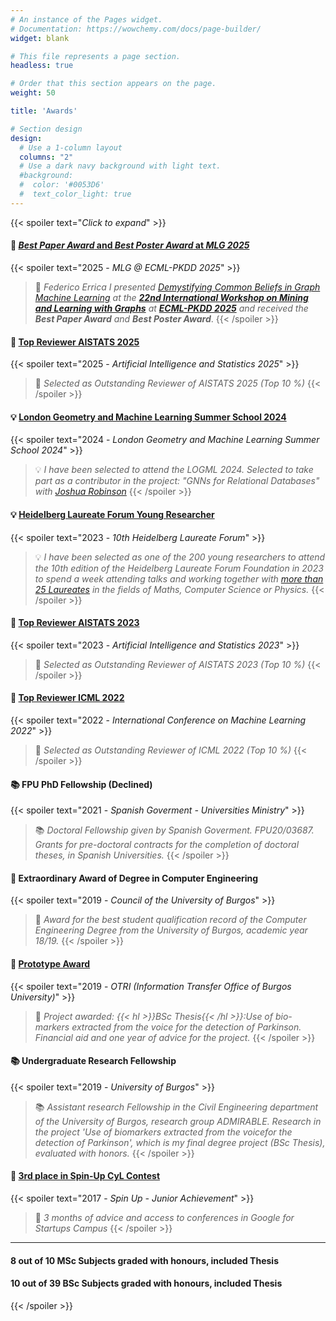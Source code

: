 ```yaml
---
# An instance of the Pages widget.
# Documentation: https://wowchemy.com/docs/page-builder/
widget: blank

# This file represents a page section.
headless: true

# Order that this section appears on the page.
weight: 50

title: 'Awards'

# Section design
design:
  # Use a 1-column layout
  columns: "2"
  # Use a dark navy background with light text.
  #background:
  #  color: '#0053D6'
  #  text_color_light: true
---
```

{{< spoiler text="*Click to expand*" >}}

#### 🏅 [*Best Paper Award* and *Best Poster Award* at *MLG 2025*](https://mlg-europe.github.io/2025/)

{{< spoiler text="2025 - *MLG @ ECML-PKDD 2025*" >}}
> 🏅 *Federico Errica I presented [*Demystifying Common Beliefs in Graph Machine Learning*](https://arxiv.org/abs/2505.15547) at the **[22nd International Workshop on Mining and Learning with Graphs](https://mlg-europe.github.io/2025/)** at **[ECML-PKDD 2025](https://ecmlpkdd.org/2025/)** and received the **Best Paper Award** and **Best Poster Award***.
{{< /spoiler >}}



#### 🏅 [Top Reviewer AISTATS 2025](https://aistats.org/aistats2025/awards.html\#:\~:text=Adrian\%20Arnaiz\%2DRodriguez)
{{< spoiler text="2025 - *Artificial Intelligence and Statistics 2025*" >}}
> 🏅 *Selected as Outstanding Reviewer of AISTATS 2025 (Top 10 %)*
{{< /spoiler >}}




#### 💡 [London Geometry and Machine Learning Summer School 2024](https://www.logml.ai/)
{{< spoiler text="2024 - *London Geometry and Machine Learning Summer School 2024*" >}}
> 💡 *I have been selected to attend the LOGML 2024. Selected to take part as a contributor in the project: "GNNs for Relational Databases" with [Joshua Robinson](https://uk.linkedin.com/in/joshua-robinson-0a8315131)*
{{< /spoiler >}}




#### 💡 [Heidelberg Laureate Forum Young Researcher](https://www.heidelberg-laureate-forum.org/forum/10th-hlf-2023.html)
{{< spoiler text="2023 - *10th Heidelberg Laureate Forum*" >}}
> 💡 *I have been selected as one of the 200 young researchers to attend the 10th edition of the Heidelberg Laureate Forum Foundation in 2023 to spend a week attending talks and working together with [more than 25 Laureates](https://www.heidelberg-laureate-forum.org/forum/10th-hlf-2023/laureates-10th-hlf-2023.html) in the fields of Maths, Computer Science or Physics.*
{{< /spoiler >}}



#### 🏅 [Top Reviewer AISTATS 2023](https://aistats.org/aistats2023/reviewers.html#:~:text=Adam%20M.%20Johansen-,Adri%C3%A1n,-Arnaiz-Rodr%C3%ADguez)
{{< spoiler text="2023 - *Artificial Intelligence and Statistics 2023*" >}}
> 🏅 *Selected as Outstanding Reviewer of AISTATS 2023 (Top 10 %)*
{{< /spoiler >}}



#### 🏅 [Top Reviewer ICML 2022](https://icml.cc/Conferences/2022/Reviewers#:~:text=Outstanding%20Reviewers)
{{< spoiler text="2022 - *International Conference on Machine Learning 2022*" >}}
> 🏅 *Selected as Outstanding Reviewer of ICML 2022 (Top 10 %)*
{{< /spoiler >}}




#### 📚 FPU PhD Fellowship (Declined) 
{{< spoiler text="2021 - *Spanish Goverment - Universities Ministry*" >}}
> 📚 *Doctoral Fellowship given by Spanish Goverment. FPU20/03687. Grants for pre-doctoral contracts for the completion of doctoral theses, in Spanish Universities.*
{{< /spoiler >}}




#### 🏅 Extraordinary Award of Degree in Computer Engineering 
{{< spoiler text="2019 - *Council of the University of Burgos*" >}}
> 🏅 *Award for the best student qualification record of the Computer Engineering Degree from the University of Burgos, academic year 18/19.*
{{< /spoiler >}}




#### 🏅 [Prototype Award](https://www.ubu.es/sites/default/files/articles/files/acta_seleccion_prototipos_firmada.pdf)
{{< spoiler text="2019 - *OTRI (Information Transfer Office of Burgos University)*" >}}
> 🏅 *Project awarded: {{< hl >}}BSc Thesis{{< /hl >}}:Use of bio-markers extracted from the voice for the detection of Parkinson. Financial aid and one year of advice for the project.*
{{< /spoiler >}}




#### 📚 Undergraduate Research Fellowship 
{{< spoiler text="2019 - *University of Burgos*" >}}
> 📚 *Assistant research Fellowship in the Civil Engineering department of the University of Burgos, research group ADMIRABLE. Research in the project 'Use of biomarkers extracted from the voicefor the detection of Parkinson', which is my final degree project (BSc Thesis), evaluated with honors.*
{{< /spoiler >}}




#### 🏅 [3rd place in Spin-Up CyL Contest](https://diariodevalladolid.elmundo.es/articulo/innovadores/poli-detecta-drogas-volante/20170314112648216192.html)
{{< spoiler text="2017 - *Spin Up - Junior Achievement*" >}}
> 🏅 *3 months of advice and access to conferences in Google for Startups Campus*
{{< /spoiler >}}




----------------

#### 8 out of 10 MSc Subjects graded with honours, included Thesis
#### 10 out of 39 BSc Subjects graded with honours, included Thesis

{{< /spoiler >}}
